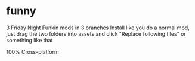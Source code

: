 # funny
3 Friday Night Funkin mods in 3 branches
Install like you do a normal mod, just drag the two folders into assets and click "Replace following files" or something like that

100% Cross-platform
